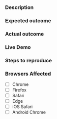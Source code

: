 ### Description
<!-- Example: The `vaadin-tabs` element throws an error when no children are provided. -->

### Expected outcome
<!-- Example: `vaadin-tabs` should not throw any error when no children are provided. -->

### Actual outcome
<!-- Example: `vaadin-tabs` throws error. -->

### Live Demo
<!-- The template, click "Remix This" to edit it: https://glitch.com/edit/#!/vaadin-tabs-demo -->

### Steps to reproduce
<!-- Example
1. Put a `vaadin-tabs` element in the page
2. Remove all `vaadin-tab` children
-->

### Browsers Affected
<!-- Check all that apply -->
- [ ] Chrome
- [ ] Firefox
- [ ] Safari
- [ ] Edge
- [ ] iOS Safari
- [ ] Android Chrome
